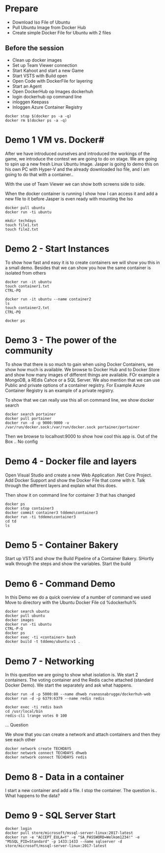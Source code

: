 # Prepare #
* Download Iso File of Ubuntu
* Pull Ubuntu Image from Docker Hub 
* Create simple Docker File for Ubuntu with 2 files

## Before the session ##
* Clean up docker images
* Set up Team Viewer connection
* Start Kahoot and start a new Game
* Start VSTS with Build open
* Open Code with DockerFile for layering
* Start an Agent
* Open DockerHub op Images dockerhuh
* login dockerhub op command line
* inloggen Keepass
* Inloggen Azure Container Registry

```
docker stop $(docker ps -a -q)
docker rm $(docker ps -a -q)
```

# Demo 1 VM vs. Docker#
After we have introduced ourselves and introduced the workings of the game, we introduce the contest we are going to do on stage. We are going to spin up a new fresh Linux Ubuntu Image. Jasper is going to demo this on his own PC with Hyper-V and the already downloaded Iso file, and I am going to do that with a container..

With the use of Team Viewer we can show both screens side to side. 

When the docker container is running I show how I can access it and add a new file to it before Jasper is even ready with mounting the Iso

```
docker pull ubuntu
docker run -ti ubuntu

mkdir techdays
touch file1.txt
touch file2.txt
```
# Demo 2 - Start Instances #
To show how fast and easy it is to create containers we will show you this in a small demo. Besides that we can show you how the same container is isolated from others 

```
docker run -it ubuntu
touch container1.txt
CTRL-PQ

docker run -it ubuntu --name container2
ls
touch container2.txt
CTRL-PQ

docker ps
```

# Demo 3 - The power of the community #
To show that there is so much to gain when using Docker Containers, we show how much is available. We browse to Docker Hub and to Docker Store and show how many images of different things are available. FOr example a MongoDB, a REdis Cahce or a SQL Server. We also mention that we can use Public and private options of a container registry. For Example Azure Container Registry is an example of a private registry.

To show that we can really use this all on command line, we show docker search
```
docker search portainer
docker pull portainer
docker run -d -p 9000:9000 -v /var/run/docker.sock:/var/run/docker.sock portainer/portainer
```
Then we browse to localhost:9000 to show how cool this app is. Out of the Box .. No config

# Demo 4 - Docker file and layers #
Open Visual Studio and create a new Web Application .Net Core Project. Add Docker Support and show the Docker File that come with it. Talk through the different layers and explain what this does.

Then show it on command line for container 3 that has changed
```
docker ps
docker stop container3
docker commit container3 tddemo\container3
docker run -ti tddemo\container3
cd td
ls
```

# Demo 5 - Container Bakery #
Start up VSTS and show the Build Pipeline of a Container Bakery. SHortly walk through the steps and show the variables. Start the build

# Demo 6 - Command Demo #
In this Demo we do a quick overview of a number of command we used
Move to directory with the Ubuntu Docker File 
cd %dockerhuh%
```
docker search ubuntu
docker pull ubuntu
docker images
docker run -ti ubuntu
CTRL-P-Q
docker ps
docker exec -ti <container> bash
docker build -t tddemo/ubuntu:v1 .
```
# Demo 7 - Networking #
In this question we are going to show what isolation is. We start 2 containers. The voting container and the Redis cache attached (standard Docker Demo). We start the separately and ask what happens.

```
docker run -d -p 5000:80 --name dhweb rvanosnabrugge/dockerhuh-web 
docker run -d -p 6379:6379 --name redis redis 

docker exec -ti redis bash
cd /usr/local/bin
redis-cli lrange votes 0 100

```

... Question

We show that you can create a network and attach containers and then they see each other

```
docker network create TECHDAYS
docker network connect TECHDAYS dhweb
docker network connect TECHDAYS redis
```

# Demo 8 - Data in a container #
I start a new container and add a file. I stop the container. The question is.. What happens to the data?

# Demo 9 - SQL Server Start #
```
docker login
docker pull store/microsoft/mssql-server-linux:2017-latest
docker run -e "ACCEPT_EULA=Y" -e "SA_PASSWORD=Welkom1234!" -e "MSSQL_PID=Standard" -p 1433:1433 --name sqlserver -d store/microsoft/mssql-server-linux:2017-latest
```